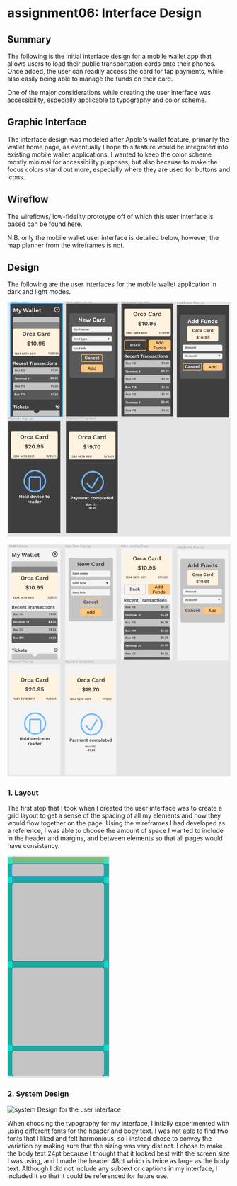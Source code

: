 # assignment06: Interface Design 

## Summary 

The following is the initial interface design for a mobile wallet app that allows users to load their public transportation cards onto their phones. Once added, the user can readily access the card for tap payments, while also easily being able to manage the funds on their card. 

One of the major considerations while creating the user interface was accessibility, especially applicable to typography and color scheme. 

## Graphic Interface 

The interface design was modeled after Apple's wallet feature, primarily the wallet home page, as eventually I hope this feature would be integrated into existing mobile wallet applications. I wanted to keep the color scheme mostly minimal for accessibility purposes, but also because to make the focus colors stand out more, especially where they are used for buttons and icons. 

## Wireflow 

The wireflows/ low-fidelity prototype off of which this user interface is based can be found [here.](https://github.com/matty-tran/DH110-2021F-MattyTran/blob/main/assignment05/README.md)

N.B. only the mobile wallet user interface is detailed below, however, the map planner from the wireframes is not. 

## Design 

The following are the user interfaces for the mobile wallet application in dark and light modes. 

![dark mode user interface](uiDarkMode.png)

![light mode user interface](uiLLightMode.png)


### 1. Layout 

The first step that I took when I created the user interface was to create a grid layout to get a sense of the spacing of all my elements and how they would flow together on the page. Using the wireframes I had developed as a reference, I was able to choose the amount of space I wanted to include in the header and margins, and between elements so that all pages would have consistency. 

![grid layout for user interface](layoutGrid.png)

### 2. System Design 

![system Design for the user interface](systemDesign.png)

When choosing the typography for my interface, I intially experimented with using different fonts for the header and body text. I was not able to find two fonts that I liked and felt harmonious, so I instead chose to convey the variation by making sure that the sizing was very distinct. I chose to make the body text 24pt because I thought that it looked best with the screen size I was using, and I made the header 48pt which is twice as large as the body text. Although I did not include any subtext or captions in my interface, I included it so that it could be referenced for future use. 



